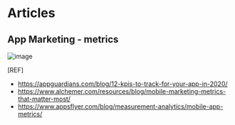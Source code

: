 
# Articles


## App Marketing - metrics


![image](https://github.com/AdTekDev/mMarketing/assets/18588011/40da30d1-3257-4dfa-9ca9-945da760aefc)

[REF]   
- https://appguardians.com/blog/12-kpis-to-track-for-your-app-in-2020/
- https://www.alchemer.com/resources/blog/mobile-marketing-metrics-that-matter-most/
- https://www.appsflyer.com/blog/measurement-analytics/mobile-app-metrics/
